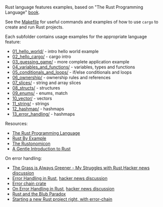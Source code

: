 Rust language features examples, based on "The Rust Programming Language" [book](https://doc.rust-lang.org/book).

See the [Makefile](./Makefile) for useful commands and examples of how to use `cargo` to create and run Rust projects.

Each subfolder contains usage examples for the appropriate language feature:

- [01_hello_world/](./01_hello_world/main.rs) - intro hello world example
- [02_hello_cargo/](./02_hello_cargo/src/main.rs) - cargo intro
- [03_guessing_game/](./03_guessing_game/src/main.rs) - more complete application example
- [04_variables_and_functions/](./04_variables_and_functions/src/main.rs) - variables, types and functions
- [05_conditionals_and_loops/](./05_conditionals_and_loops/src/main.rs) - if/else conditionals and loops
- [06_ownership/](./06_ownership/src/main.rs) - ownership rules and references
- [07_slices/](./07_slices/src/main.rs) - string and array slices
- [08_structs/](./08_structs/src/main.rs) - structures
- [09_enums/](./09_enums/src/main.rs) - enums, match
- [10_vector/](./10_vector/src/main.rs) - vectors
- [11_string/](./11_string/src/main.rs) - strings
- [12_hashmap/](./12_hashmap/src/main.rs) - hashmaps
- [13_error_handling/](./13_error_handling/src/main.rs) - hashmaps

Resources:

- [The Rust Programming Language](https://doc.rust-lang.org/book/foreword.html)
- [Rust By Example](https://doc.rust-lang.org/rust-by-example/index.html)
- [The Rustonomicon](https://doc.rust-lang.org/nomicon/index.html)
- [A Gentle Introduction to Rust](http://stevedonovan.github.io/rust-gentle-intro/)

On error handling:

- [The Grass is Always Greener - My Struggles with Rust](https://compileandrun.com/struggles-with-rust.html),[Hacker news discussion](https://news.ycombinator.com/item?id=14284734)
- [Error Handling in Rust](https://blog.burntsushi.net/rust-error-handling/), [hacker news discussion](https://news.ycombinator.com/item?id=9545647)
- [Error chain crate](https://docs.rs/error-chain/0.12.0/error_chain/)
- [On Error Handling in Rust](http://lucumr.pocoo.org/2014/10/16/on-error-handling/), [hacker news discussion](https://news.ycombinator.com/item?id=8467772)
- [Rust and the Blub Paradox](http://www.jonathanturner.org/2016/01/rust-and-blub-paradox.html)
- [Starting a new Rust project right, with error-chain](http://brson.github.io/2016/11/30/starting-with-error-chain)
